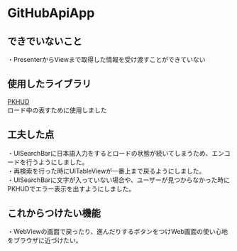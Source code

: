 # GitHubApiApp

## できでいないこと
・PresenterからViewまで取得した情報を受け渡すことができていない  

## 使用したライブラリ
<a href="https://github.com/pkluz/PKHUD">PKHUD</a>  
ロード中の表すために使用しました

## 工夫した点
・UISearchBarに日本語入力をするとロードの状態が続いてしまうため、エンコードを行うようにしました。  
・再検索を行った時にUITableViewが一番上まで戻るようにしました。  
・UISearchBarに文字が入っていない場合や、ユーザーが見つからなかった時にPKHUDでエラー表示を出すようにしました。  

## これからつけたい機能
・WebViewの画面で戻ったり、進んだりするボタンをつけWeb画面の使い心地をブラウザに近づけたい。  

